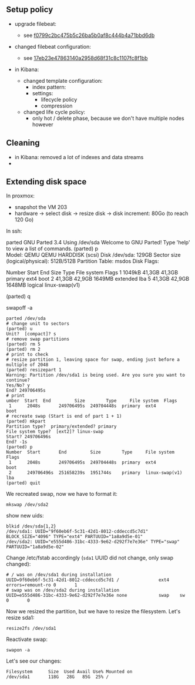 ## Setup policy

* upgrade filebeat:
  * see [f0799c2bc475b5c26ba5b0af8c444b4a71bbd6db](https://github.com/openfoodfacts/openfoodfacts-monitoring/commit/f0799c2bc475b5c26ba5b0af8c444b4a71bbd6db)

* changed filebeat configuration:

  * see [17eb23e47863140a2958d68f31c8c1107fc8f1bb](https://github.com/openfoodfacts/openfoodfacts-monitoring/commit/17eb23e47863140a2958d68f31c8c1107fc8f1bb)

* in Kibana:
  * changed template configuration:
    * index pattern:
    * settings:
      * lifecycle policy
      * compression
  * changed life cycle policy:
    * only hot / delete phase, because we don't have multiple nodes however

## Cleaning

* in Kibana: removed a lot of indexes and data streams
* 

## Extending disk space

In proxmox:
* snapshot the VM 203
* hardware -> select disk -> resize disk -> disk increment: 80Go (to reach 120 Go)

In ssh:

parted
GNU Parted 3.4
Using /dev/sda
Welcome to GNU Parted! Type 'help' to view a list of commands.
(parted) p                                                                
Model: QEMU QEMU HARDDISK (scsi)
Disk /dev/sda: 129GB
Sector size (logical/physical): 512B/512B
Partition Table: msdos
Disk Flags: 

Number  Start   End     Size    Type      File system     Flags
 1      1049kB  41,3GB  41,3GB  primary   ext4            boot
 2      41,3GB  42,9GB  1649MB  extended                  lba
 5      41,3GB  42,9GB  1648MB  logical   linux-swap(v1)

(parted) q


swapoff -a


```
parted /dev/sda
# change unit to sectors
(parted) u
Unit?  [compact]? s
# remove swap partitions
(parted) rm 5
(parted) rm 2
# print to check
# resize partition 1, leaving space for swap, ending just before a multiple of 2048
(parted) resizepart 1
Warning: Partition /dev/sda1 is being used. Are you sure you want to continue?
Yes/No? y
End? 249706495s
# print
umber  Start  End         Size        Type     File system  Flags
 1      2048s       249706495s  249704448s  primary  ext4            boot
# recreate swap (Start is end of part 1 + 1)
(parted) mkpart
Partition type?  primary/extended? primary
File system type?  [ext2]? linux-swap
Start? 249706496s
End? -1s
(parted) p
Number  Start       End         Size        Type     File system     Flags
 1      2048s       249706495s  249704448s  primary  ext4            boot
 2      249706496s  251658239s  1951744s    primary  linux-swap(v1)  lba
(parted) quit
```

We recreated swap, now we have to format it:
```
mkswap /dev/sda2
```

show new uids:
```
blkid /dev/sda{1,2}
/dev/sda1: UUID="9f60eb6f-5c31-42d1-8012-cddeccd5c7d1" BLOCK_SIZE="4096" TYPE="ext4" PARTUUID="1a8a9d5e-01"
/dev/sda2: UUID="e555d486-31bc-4333-9e62-d292f7e7e36e" TYPE="swap" PARTUUID="1a8a9d5e-02"
```


Change /etc/fstab accordingly (`sda1` UUID did not change, only swap changed):

```
# / was on /dev/sda1 during installation
UUID=9f60eb6f-5c31-42d1-8012-cddeccd5c7d1 /               ext4    errors=remount-ro 0       1
# swap was on /dev/sda2 during installation
UUID=e555d486-31bc-4333-9e62-d292f7e7e36e none            swap    sw              0       0
```

Now we resized the partition, but we have to resize the filesystem. Let's resize sda1:
```
resize2fs /dev/sda1
```

Reactivate swap:
```
swapon -a
```

Let's see our changes:

```
Filesystem      Size  Used Avail Use% Mounted on
/dev/sda1       118G   28G   85G  25% /
```